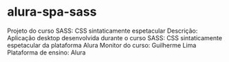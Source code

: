 # alura-spa-sass
Projeto do curso SASS: CSS sintaticamente espetacular
Descrição: Aplicação desktop desenvolvida durante o curso SASS: CSS sintaticamente espetacular da plataforma Alura
Monitor do curso: Guilherme Lima
Plataforma de ensino: Alura
